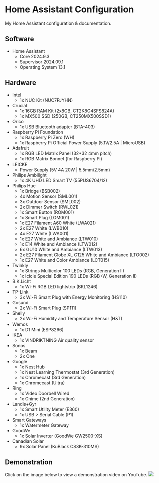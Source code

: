 # Home Assistant Configuration
My Home Assistant configuration & documentation.

## Software
- Home Assistant
    - Core 2024.9.3
    - Supervisor 2024.09.1
    - Operating System 13.1

## Hardware
- Intel
    - 1x NUC Kit (NUC7PJYHN)
- Crucial
    - 1x 16GB RAM Kit (2x8GB, CT2K8G4SFS824A)
    - 1x MX500 SSD (250GB, CT250MX500SSD1)
- Orico
    - 1x USB Bluetooth adapter (BTA-403)
- Raspberry Pi Foundation
    - 1x Raspberry Pi Zero (WH)
    - 1x Raspberry Pi Official Power Supply (5.1V/2.5A | MicroUSB)
- Adafruit
    - 1x RGB LED Matrix Panel (32*32 4mm pitch)
    - 1x RGB Matrix Bonnet (for Raspberry Pi)
- LEICKE
    - Power Supply (5V 4A 20W | 5.5mm/2.5mm)
- Philips Ambilight
    - 1x 4K UHD LED Smart TV (55PUS6704/12)
- Philips Hue
    - 1x Bridge (BSB002)
    - 4x Motion Sensor (SML001)
    - 3x Outdoor Sensor (SML002)
    - 2x Dimmer Switch (RWL021)
    - 1x Smart Button (ROM001)
    - 1x Smart Plug (LOM001)
    - 1x E27 Filament A60 White (LWA021)
    - 2x E27 White (LWB010)
    - 4x E27 White (LWA001)
    - 1x E27 White and Ambiance (LTW010)
    - 1x E14 White and Ambiance (LTW012)
    - 6x GU10 White and Ambiance (LTW013)
    - 2x E27 Filament Globe XL G125 White and Ambiance (LTO002)
    - 1x E27 White and Color Ambiance (LCT015)
- Twinkly
    - 1x Strings Multicolor 100 LEDs (RGB, Generation II)
    - 1x Icicle Special Edition 190 LEDs (RGB+W, Generation II)
- B.K.Licht
    - 1x Wi-Fi RGB LED lightstrip (BKL1246)
- TP-Link
    - 3x Wi-Fi Smart Plug with Energy Monitoring (HS110)
- Gosund
    - 2x Wi-Fi Smart Plug (SP111)
- Shelly
    - 2x Wi-Fi Humidity and Temperature Sensor (H&T)
- Wemos
    - 1x D1 Mini (ESP8266)
- IKEA
    - 1x VINDRIKTNING Air quality sensor
- Sonos
    - 1x Beam
    - 2x One
- Google
    - 1x Nest Hub
    - 1x Nest Learning Thermostat (3rd Generation)
    - 1x Chromecast (3rd Generation)
    - 1x Chromecast (Ultra)
- Ring
    - 1x Video Doorbell Wired
    - 1x Chime (2nd Generation)
- Landis+Gyr
    - 1x Smart Utility Meter (E360)
    - 1x USB > Serial Cable (P1)
- Smart Gateways
    - 1x Watermeter Gateway
- GoodWe 
    - 1x Solar Inverter (GoodWe GW2500-XS)
- Canadian Solar
    - 9x Solar Panel (KuBlack CS3K-310MS)

## Demonstration
Click on the image below to view a demonstration video on YouTube.
[![](http://img.youtube.com/vi/VtE0kFGLAp8/0.jpg)](http://www.youtube.com/watch?v=VtE0kFGLAp8 "View demonstration on YouTube")
